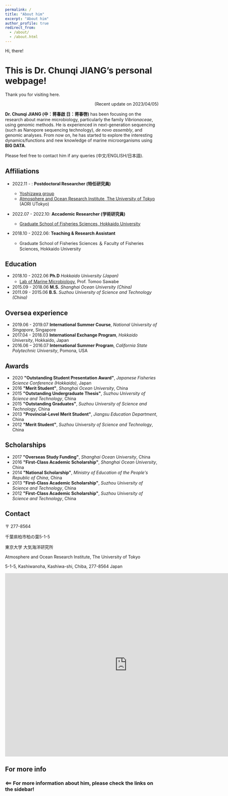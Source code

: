 ```yaml
---
permalink: /
title: "About him"
excerpt: "About him"
author_profile: true
redirect_from: 
  - /about/
  - /about.html
---
```


Hi, there! 

# This is Dr. Chunqi JIANG’s personal webpage!

Thank you for visiting here. 

<p align="right"> (Recent update on 2023/04/05) </p>

**Dr. Chunqi JIANG (中：蒋春啟 日：蒋春啓)** has been focusing on the research about marine microbiology, particularly the family *Vibrionaceae*, using genomic methods. He is experienced in next-generation sequencing (such as Nanopore sequencing technology), *de novo assembly*, and genomic analyses. From now on, he has started to explore the interesting dynamics/functions and new knowledge of marine microorganisms using **BIG DATA**. 

Please feel free to contact him if any queries (中文/ENGLISH/日本語). 

## Affiliations
* 2022.11 -        : **Postdoctoral Researcher (特任研究員)**
  * [Yoshizawa group](https://genedynamics.aori.u-tokyo.ac.jp/en/vision/)
  * [Atmosphere and Ocean Research Institute, The University of Tokyo](https://www.aori.u-tokyo.ac.jp/) (AORI UTokyo)

* 2022.07 - 2022.10: **Accademic Researcher (学術研究員)**
  * [Graduate School of Fisheries Sciences, Hokkaido University](https://www2.fish.hokudai.ac.jp/)

* 2018.10 - 2022.06: **Teaching & Research Assistant**
  * Graduate School of Fisheries Sciences ＆ Faculty of Fisheries Sciences, Hokkaido University
  
## Education
* 2018.10 - 2022.06  **Ph.D**  *Hokkaido University (Japan)*
  * [Lab of Marine Microbiology](https://micro.fish.hokudai.ac.jp/labs/#welcome), Prof. Tomoo Sawabe　
* 2015.09 - 2018.06  **M.S.**   *Shanghai Ocean University (China)*
* 2011.09 - 2015.06  **B.S.**   *Suzhou University of Science and Technology (China)*

## Oversea experience
* 2019.06 - 2019.07 **International Summer Course**, *National University of Singapore*, Singapore
* 2017.04 - 2018.03 **International Exchange Program**, *Hokkaido University*, Hokkaido, Japan
* 2016.06 – 2016.07 **International Summer Program**, *California State Polytechnic University*, Pomona, USA

## Awards
* 2020 **"Outstanding Student Presentation Award"**, *Japanese Fisheries Science Conference (Hokkaido)*, Japan
* 2016 **"Merit Student"**, *Shanghai Ocean University*, China
* 2015 **"Outstanding Undergraduate Thesis"**, *Suzhou University of Science and Technology*, China
* 2015 **"Outstanding Graduates"**, *Suzhou University of Science and Technology*, China
* 2013 **"Provincial-Level Merit Student"**, *Jiangsu Education Department*, China
* 2012 **"Merit Student"**, *Suzhou University of Science and Technology*, China

## Scholarships
* 2017 **"Overseas Study Funding"**, *Shanghai Ocean University*, China
* 2016 **"First-Class Academic Scholarship"**, *Shanghai Ocean University*, China
* 2014 **"National Scholarship"**, *Ministry of Education of the People's Republic of China*, China
* 2013 **"First-Class Academic Scholarship"**, *Suzhou University of Science and Technology*, China
* 2012 **"First-Class Academic Scholarship"**, *Suzhou University of Science and Technology*, China

## Contact
〒 277-8564

千葉県柏市柏の葉5-1-5

東京大学 大気海洋研究所

Atmosphere and Ocean Research Institute, The University of Tokyo

5-1-5, Kashiwanoha, Kashiwa-shi, Chiba, 277-8564 Japan

<iframe src="https://www.google.com/maps/embed?pb=!1m18!1m12!1m3!1d6463.822748595619!2d139.93297059999998!3d35.9001862!2m3!1f0!2f0!3f0!3m2!1i1024!2i768!4f13.1!3m3!1m2!1s0x5f8674dbc6534f65%3A0xdc3139354b7c396b!2sAtmosphere%20and%20Ocean%20Research%20Institute%2C%20The%20University%20of%20Tokyo!5e0!3m2!1sen!2sjp!4v1678844783188!5m2!1sen!2sjp" width="800" height="600" align="center" style="border:0;" allowfullscreen="" loading="lazy" referrerpolicy="no-referrer-when-downgrade"></iframe>

## For more info
### <== For more information about him, please check the links on the sidebar!
